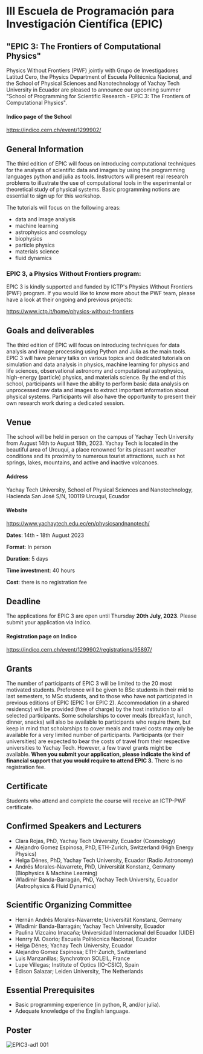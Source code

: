 # III Escuela de Programación para Investigación Científica (EPIC)
## "EPIC 3: The Frontiers of Computational Physics"

Physics Without Frontiers (PWF) jointly with Grupo de Investigadores Latitud Cero, the Physics Department of Escuela Politécnica Nacional, and the School of Physical Sciences and Nanotechnology of Yachay Tech University in Ecuador are pleased to announce our upcoming summer "School of Programming for Scientific Research - EPIC 3: The Frontiers of Computational Physics".

#### Indico page of the School
https://indico.cern.ch/event/1299902/

## General Information

The third edition of EPIC will focus on introducing computational techniques for the analysis of scientific data and images by using the programming languages python and julia as tools. Instructors will present real research problems to illustrate the use of computational tools in the experimental or theoretical study of physical systems. Basic programming notions are essential to sign up for this workshop.

The tutorials will focus on the following areas:

 * data and image analysis
 * machine learning
 * astrophysics and cosmology
 * biophysics
 * particle physics
 * materials science
 * fluid dynamics

### EPIC 3, a Physics Without Frontiers program:

EPIC 3 is kindly supported and funded by ICTP's Physics Without Frontiers (PWF) program. If you would like to know more about the PWF team, please have a look at their ongoing and previous projects:

https://www.ictp.it/home/physics-without-frontiers


## Goals and deliverables
The third edition of EPIC will focus on introducing techniques for data analysis and image processing using Python and Julia as the main tools. EPIC 3 will have plenary talks on various topics and dedicated tutorials on simulation and data analysis in physics, machine learning for physics and life sciences, observational astronomy and computational astrophysics, high-energy (particle) physics, and materials science. By the end of this school, participants will have the ability to perform basic data analysis on unprocessed raw data and images to extract important information about physical systems. Participants will also have the opportunity to present their own research work during a dedicated session.

## Venue
The school will be held in person on the campus of Yachay Tech University from August 14th to August 18th, 2023. Yachay Tech is located in the beautiful area of Urcuquí, a place renowned for its pleasant weather conditions and its proximity to numerous tourist attractions, such as hot springs, lakes, mountains, and active and inactive volcanoes.

#### Address
Yachay Tech University, School of Physical Sciences and Nanotechnology, Hacienda San José S/N, 100119 Urcuquí, Ecuador

#### Website
https://www.yachaytech.edu.ec/en/physicsandnanotech/

**Dates**: 14th - 18th August 2023

**Format**: In person

**Duration**: 5 days

**Time investment**: 40 hours

**Cost**: there is no registration fee

## Deadline
The applications for EPIC 3 are open until Thursday **20th July, 2023**. Please submit your application via Indico.

#### Registration page on Indico
https://indico.cern.ch/event/1299902/registrations/95897/


## Grants
The number of participants of EPIC 3 will be limited to the 20 most motivated students. Preference will be given to BSc students in their mid to last semesters, to MSc students, and to those who have not participated in previous editions of EPIC (EPIC 1 or EPIC 2). Accommodation (in a shared residency) will be provided (free of charge) by the host institution to all selected participants. Some scholarships to cover meals (breakfast, lunch, dinner, snacks) will also be available to participants who require them, but keep in mind that scholarships to cover meals and travel costs may only be available for a very limited number of participants. Participants (or their universities) are expected to bear the costs of travel from their respective universities to Yachay Tech. However, a few travel grants might be available. **When you submit your application, please indicate the kind of financial support that you would require to attend EPIC 3.** There is no registration fee.


## Certificate
Students who attend and complete the course will receive an ICTP-PWF certificate.


## Confirmed Speakers and Lecturers
* Clara Rojas, PhD, Yachay Tech University, Ecuador (Cosmology)
* Alejandro Gomez Espinosa, PhD, ETH-Zurich, Switzerland (High Energy Physics)
* Helga Dénes, PhD, Yachay Tech University, Ecuador (Radio Astronomy)
* Andrés Morales-Navarrete, PhD, Universität Konstanz, Germany (Biophysics & Machine Learning)
* Wladimir Banda-Barragán, PhD, Yachay Tech University, Ecuador (Astrophysics & Fluid Dynamics)


## Scientific Organizing Committee
* Hernán Andrés Morales-Navarrete; Universität Konstanz, Germany
* Wladimir Banda-Barragán; Yachay Tech University, Ecuador
* Paulina Vizcaíno Imacaña; Universidad Internacional del Ecuador (UIDE)
* Henrry M. Osorio; Escuela Politécnica Nacional, Ecuador
* Helga Dénes; Yachay Tech University, Ecuador
* Alejandro Gomez Espinosa; ETH-Zurich, Switzerland
* Luis Manzanillas; Synchrotron SOLEIL, France
* Lupe Villegas; Institute of Optics (IO-CSIC), Spain
* Edison Salazar; Leiden University, The Netherlands


## Essential Prerequisites

 *  Basic programming experience (in python, R, and/or julia).
 *  Adequate knowledge of the English language.

## Poster

![EPIC3-ad1 001](https://github.com/ciencialatitud0/EPIC_3/assets/30240951/0ec5aac8-d50f-47f3-92a3-0be499449a65)


```{tableofcontents}
```
